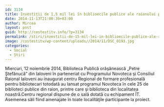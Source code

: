 ```yaml
---
id: 3134
title: Investiţii de 1,5 mil lei în biblioecile publice ale raionului prin programu Novoteca
date: 2014-11-13T21:00:39+03:00
author: Mircea
layout: post
guid: http://costestitv.info/?p=3134
permalink: /stiri/investitii-de-15-mil-lei-in-biblioecile-publice-ale-raionului-prin-programu-novoteca/
image: /costestitv/wp-content/uploads//2014/11/DSC_0193.jpg
categories:
  - Social
  - Știri
---
```

Miercuri, 12 noiembrie 2014, Biblioteca Publică orăşănească &#8222;Petre Ştefănucă&#8221; din Ialoveni în parteneriat cu Programului Novoteca şi Consiliul Raional Ialoveni au inaugurat centru Regional de formare profesională pentru bibliotecari totodată au lansat programul Novoteca în cele 25 de biblioteci publice din raion, printre care şi biblioteca din localitatea noastră.<!--more-->Centru regional dispune de o sală dotată cu echipament ÎT. Asemenea săli fiind amenajate în toate localităţile participante la proiect.

&nbsp;